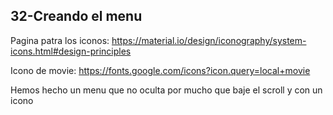 ## 32-Creando el menu
Pagina patra los iconos: https://material.io/design/iconography/system-icons.html#design-principles

Icono de movie: https://fonts.google.com/icons?icon.query=local+movie

Hemos hecho un menu que no oculta por mucho que baje el scroll y con un icono

